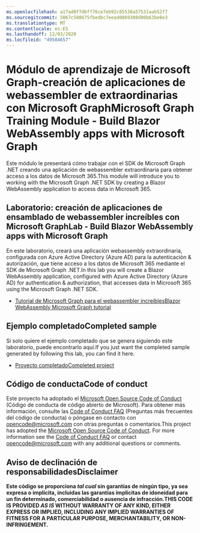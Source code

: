 ```yaml
---
ms.openlocfilehash: a17ad0f7dbff76ce7eb92c85538a57531aab52f7
ms.sourcegitcommit: 5067c508675fbedbc7eead0869308d00b63be8e3
ms.translationtype: MT
ms.contentlocale: es-ES
ms.lasthandoff: 12/03/2020
ms.locfileid: "49584657"
---
```

# <a name="microsoft-graph-training-module---build-blazor-webassembly-apps-with-microsoft-graph"></a><span data-ttu-id="d257e-101">Módulo de aprendizaje de Microsoft Graph-creación de aplicaciones de webassembler de extraordinarias con Microsoft Graph</span><span class="sxs-lookup"><span data-stu-id="d257e-101">Microsoft Graph Training Module - Build Blazor WebAssembly apps with Microsoft Graph</span></span>

<span data-ttu-id="d257e-102">Este módulo le presentará cómo trabajar con el SDK de Microsoft Graph .NET creando una aplicación de webassembler extraordinaria para obtener acceso a los datos de Microsoft 365.</span><span class="sxs-lookup"><span data-stu-id="d257e-102">This module will introduce you to working with the Microsoft Graph .NET SDK by creating a Blazor WebAssembly application to access data in Microsoft 365.</span></span>

## <a name="lab---build-blazor-webassembly-apps-with-microsoft-graph"></a><span data-ttu-id="d257e-103">Laboratorio: creación de aplicaciones de ensamblado de webassembler increíbles con Microsoft Graph</span><span class="sxs-lookup"><span data-stu-id="d257e-103">Lab - Build Blazor WebAssembly apps with Microsoft Graph</span></span>

<span data-ttu-id="d257e-104">En este laboratorio, creará una aplicación webassembly extraordinaria, configurada con Azure Active Directory (Azure AD) para la autenticación & autorización, que tiene acceso a los datos de Microsoft 365 mediante el SDK de Microsoft Graph .NET.</span><span class="sxs-lookup"><span data-stu-id="d257e-104">In this lab you will create a Blazor WebAssembly application, configured with Azure Active Directory (Azure AD) for authentication & authorization, that accesses data in Microsoft 365 using the Microsoft Graph .NET SDK.</span></span>

- [<span data-ttu-id="d257e-105">Tutorial de Microsoft Graph para el webassembler increíbles</span><span class="sxs-lookup"><span data-stu-id="d257e-105">Blazor WebAssembly Microsoft Graph tutorial</span></span>](https://docs.microsoft.com/graph/tutorials/blazor)

## <a name="completed-sample"></a><span data-ttu-id="d257e-106">Ejemplo completado</span><span class="sxs-lookup"><span data-stu-id="d257e-106">Completed sample</span></span>

<span data-ttu-id="d257e-107">Si solo quiere el ejemplo completado que se genera siguiendo este laboratorio, puede encontrarlo aquí.</span><span class="sxs-lookup"><span data-stu-id="d257e-107">If you just want the completed sample generated by following this lab, you can find it here.</span></span>

- [<span data-ttu-id="d257e-108">Proyecto completado</span><span class="sxs-lookup"><span data-stu-id="d257e-108">Completed project</span></span>](demo)

## <a name="code-of-conduct"></a><span data-ttu-id="d257e-109">Código de conducta</span><span class="sxs-lookup"><span data-stu-id="d257e-109">Code of conduct</span></span>

<span data-ttu-id="d257e-p101">Este proyecto ha adoptado el [Microsoft Open Source Code of Conduct](https://opensource.microsoft.com/codeofconduct/) (Código de conducta de código abierto de Microsoft). Para obtener más información, consulte las [Code of Conduct FAQ](https://opensource.microsoft.com/codeofconduct/faq/) (Preguntas más frecuentes del código de conducta) o póngase en contacto con [opencode@microsoft.com](mailto:opencode@microsoft.com) con otras preguntas o comentarios.</span><span class="sxs-lookup"><span data-stu-id="d257e-p101">This project has adopted the [Microsoft Open Source Code of Conduct](https://opensource.microsoft.com/codeofconduct/). For more information see the [Code of Conduct FAQ](https://opensource.microsoft.com/codeofconduct/faq/) or contact [opencode@microsoft.com](mailto:opencode@microsoft.com) with any additional questions or comments.</span></span>

## <a name="disclaimer"></a><span data-ttu-id="d257e-112">Aviso de declinación de responsabilidades</span><span class="sxs-lookup"><span data-stu-id="d257e-112">Disclaimer</span></span>

<span data-ttu-id="d257e-113">**Este código se proporciona _tal cual_ sin garantías de ningún tipo, ya sea expresa o implícita, incluidas las garantías implícitas de idoneidad para un fin determinado, comerciabilidad o ausencia de infracción.**</span><span class="sxs-lookup"><span data-stu-id="d257e-113">**THIS CODE IS PROVIDED _AS IS_ WITHOUT WARRANTY OF ANY KIND, EITHER EXPRESS OR IMPLIED, INCLUDING ANY IMPLIED WARRANTIES OF FITNESS FOR A PARTICULAR PURPOSE, MERCHANTABILITY, OR NON-INFRINGEMENT.**</span></span>
